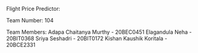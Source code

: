 Flight Price Predictor:

Team Number: 104

Team Members:
            Adapa Chaitanya Murthy - 20BEC0451
            Elagandula Neha - 20BIT0368
            Sriya Seshadri - 20BIT0172
            Kishan Kaushik Koritala - 20BCE2331
